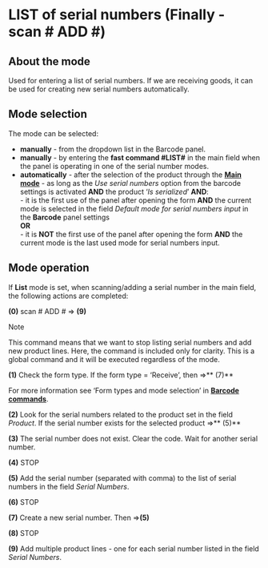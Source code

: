 # LIST of serial numbers (Finally - scan # ADD #)

## About the mode
 
Used for entering a list of serial numbers. If we are receiving goods, it can be used for creating new serial numbers automatically. 
 
## Mode selection
 
The mode can be selected:

- **manually** - from the dropdown list in the Barcode panel.  
- **manually** - by entering the **fast command #LIST#** in the main field when the panel is operating in one of the serial number modes.
- **automatically** - after the selection of the product through the **[Main mode](https://docs.erp.net/winclient/introduction/barcode-commands/barcode-modes/main-mode.html)** -
as long as the _Use serial numbers_ option from the barcode settings is activated **AND** the product ‘_Is serialized_’ **AND**: 
<br/>\- it is the first use of the panel after opening the form **AND** the current mode is selected in the field *Default mode for serial numbers input* in the **Barcode** panel settings 
<br/>**OR**
<br/>\-  it is **NOT** the first use of the panel after opening the form **AND** the current mode is the last used mode for serial numbers input.
 
 
## Mode operation
 
 If **List** mode is set, when scanning/adding a serial number in the main field, the following actions are completed:
 
**(0)** scan # ADD # => **(9)**

> [!NOTE]
> 
> This command means that we want to stop listing serial numbers and add new product lines. Here, the command is included only for clarity. This is a global command and it will be executed regardless of the mode.

**(1)** Check the form type. If the form type = ‘Receive’, then =>** (7)** 

For more information see ‘Form types and mode selection’ in **[Barcode commands](https://docs.erp.net/winclient/introduction/barcode-commands/index.html)**.

**(2)** Look for the serial numbers related to the product set in the field _Product_. If the serial number exists for the selected product =>** (5)**

**(3)** The serial number does not exist. Clear the code. Wait for another serial number.

**(4)** STOP

**(5)** Add the serial number (separated with comma) to the list of serial numbers in the field _Serial Numbers_.

**(6)** STOP

**(7)** Create a new serial number. Then =>**(5)**

**(8)** STOP

**(9)** Add multiple product lines - one for each serial number listed in the field _Serial Numbers_.


